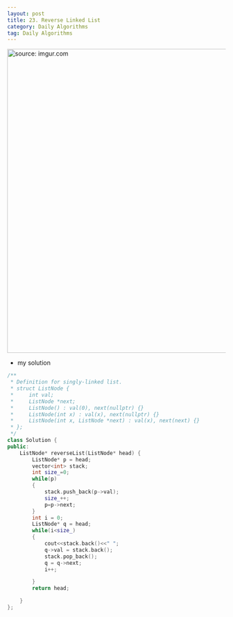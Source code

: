 ```yaml
---
layout: post
title: 23. Reverse Linked List
category: Daily Algorithms
tag: Daily Algorithms
---
```



<a href="https://postimg.cc/tYVj4cLW"><img src="https://i.postimg.cc/bNmN3cgC/Capture.jpg" width="700px" title="source: imgur.com" /><a>


- my solution

```c++
/**
 * Definition for singly-linked list.
 * struct ListNode {
 *     int val;
 *     ListNode *next;
 *     ListNode() : val(0), next(nullptr) {}
 *     ListNode(int x) : val(x), next(nullptr) {}
 *     ListNode(int x, ListNode *next) : val(x), next(next) {}
 * };
 */
class Solution {
public:
    ListNode* reverseList(ListNode* head) {
        ListNode* p = head;
        vector<int> stack;
        int size_=0;
        while(p)
        {
            stack.push_back(p->val);
            size_++;
            p=p->next;
        }
        int i = 0;
        ListNode* q = head;
        while(i<size_)
        {
            cout<<stack.back()<<" ";
            q->val = stack.back();
            stack.pop_back();
            q = q->next;
            i++;

        }
        return head;

    }
};
```
